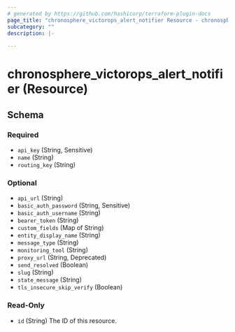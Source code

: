 ```yaml
---
# generated by https://github.com/hashicorp/terraform-plugin-docs
page_title: "chronosphere_victorops_alert_notifier Resource - chronosphere"
subcategory: ""
description: |-
  
---
```


# chronosphere_victorops_alert_notifier (Resource)





<!-- schema generated by tfplugindocs -->
## Schema

### Required

- `api_key` (String, Sensitive)
- `name` (String)
- `routing_key` (String)

### Optional

- `api_url` (String)
- `basic_auth_password` (String, Sensitive)
- `basic_auth_username` (String)
- `bearer_token` (String)
- `custom_fields` (Map of String)
- `entity_display_name` (String)
- `message_type` (String)
- `monitoring_tool` (String)
- `proxy_url` (String, Deprecated)
- `send_resolved` (Boolean)
- `slug` (String)
- `state_message` (String)
- `tls_insecure_skip_verify` (Boolean)

### Read-Only

- `id` (String) The ID of this resource.

